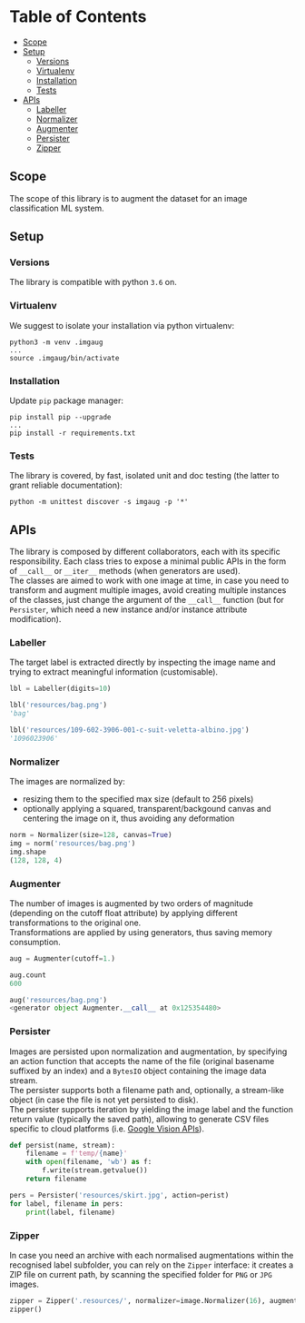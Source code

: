 # Table of Contents

* [Scope](#scope)
* [Setup](#setup)
  * [Versions](#versions)
  * [Virtualenv](#virtualenv)
  * [Installation](#installation)
  * [Tests](#tests)
* [APIs](#apis)
  * [Labeller](#labeller)
  * [Normalizer](#normalizer)
  * [Augmenter](#augmenter)
  * [Persister](#persister)
  * [Zipper](#zipper)


## Scope
The scope of this library is to augment the dataset for an image classification ML system.

## Setup

### Versions
The library is compatible with python `3.6` on.

### Virtualenv
We suggest to isolate your installation via python virtualenv:
```shell
python3 -m venv .imgaug
...
source .imgaug/bin/activate
```

### Installation
Update `pip` package manager:
```shell
pip install pip --upgrade
...
pip install -r requirements.txt
```

### Tests
The library is covered, by fast, isolated unit and doc testing (the latter to grant reliable documentation):
```shell
python -m unittest discover -s imgaug -p '*'
```

## APIs
The library is composed by different collaborators, each with its specific responsibility.
Each class tries to expose a minimal public APIs in the form of `__call__` or `__iter__` methods (when generators are used).  
The classes are aimed to work with one image at time, in case you need to transform and augment multiple images, avoid creating multiple instances of the classes, just change the argument of the `__call__` function (but for `Persister`, which need a new instance and/or instance attribute modification).

### Labeller
The target label is extracted directly by inspecting the image name and trying to extract meaningful information (customisable).

```python
lbl = Labeller(digits=10)

lbl('resources/bag.png')
'bag'

lbl('resources/109-602-3906-001-c-suit-veletta-albino.jpg')
'1096023906'
```

### Normalizer
The images are normalized by:
- resizing them to the specified max size (default to 256 pixels)
- optionally applying a squared, transparent/backgound canvas and centering the image on it, thus avoiding any deformation

```python
norm = Normalizer(size=128, canvas=True)
img = norm('resources/bag.png')
img.shape
(128, 128, 4)
```

### Augmenter
The number of images is augmented by two orders of magnitude (depending on the cutoff float attribute) by applying different transformations to the original one.  
Transformations are applied by using generators, thus saving memory consumption.

```python
aug = Augmenter(cutoff=1.)

aug.count
600

aug('resources/bag.png')
<generator object Augmenter.__call__ at 0x125354480>
```

### Persister
Images are persisted upon normalization and augmentation, by specifying an action function that accepts the name of the file (original basename suffixed by an index) and a `BytesIO` object containing the image data stream.  
The persister supports both a filename path and, optionally, a stream-like object (in case the file is not yet persisted to disk).  
The persister supports iteration by yielding the image label and the function return value (typically the saved path), allowing to generate CSV files specific to cloud platforms (i.e. [Google Vision APIs](https://cloud.google.com/vision/automl/docs/prepare)).

```python
def persist(name, stream):
    filename = f'temp/{name}'
    with open(filename, 'wb') as f:
        f.write(stream.getvalue())
    return filename

pers = Persister('resources/skirt.jpg', action=perist)
for label, filename in pers:
    print(label, filename)
```

### Zipper
In case you need an archive with each normalised augmentations within the recognised label subfolder, you can rely on the `Zipper` interface: it creates a ZIP file on current path, by scanning the specified folder for `PNG` or `JPG` images.

```python
zipper = Zipper('.resources/', normalizer=image.Normalizer(16), augmenter=image.Augmenter(.05))
zipper()
```
